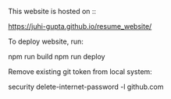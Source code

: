 This website is hosted on ::

https://juhi-gupta.github.io/resume_website/


To deploy website, run:

 npm run build
 npm run deploy

Remove existing git token from local system:

security delete-internet-password -l github.com
